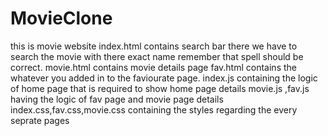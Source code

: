 # MovieClone
this is movie website 
index.html contains search bar there we have to search the movie with there exact name  remember that spell should be correct.
movie.html contains movie details page
fav.html contains the whatever you added in to the faviourate page.
index.js containing the logic of home page that is required to show home page details
movie.js ,fav.js having the logic of fav page and movie page details
index.css,fav.css,movie.css containing the styles regarding the every seprate pages
